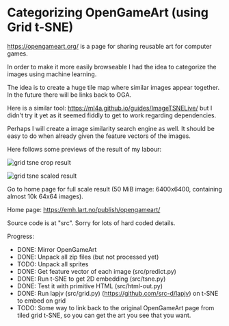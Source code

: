 # Categorizing OpenGameArt (using Grid t-SNE)

https://opengameart.org/ is a page for sharing reusable art for computer games.

In order to make it more easily browseable I had the idea to categorize the images using machine learning.

The idea is to create a huge tile map where similar images appear together. In the future there will be links back to OGA.

Here is a similar tool: https://ml4a.github.io/guides/ImageTSNELive/ but I didn't try it yet as it seemed fiddly to get to work regarding dependencies.

Perhaps I will create a image similarity search engine as well. It should be easy to do when already given the feature vectors of the images.

Here follows some previews of the result of my labour:

![grid tsne crop result](https://emh.lart.no/publish/opengameart/gridtsne-crop2.png "Grid TSNE Cropped Preview")

![grid tsne scaled result](https://emh.lart.no/publish/opengameart/gridtsne-small.png "Grid TSNE Scaled Preview")

Go to home page for full scale result (50 MiB image: 6400x6400, containing almost 10k 64x64 images).

Home page: https://emh.lart.no/publish/opengameart/

Source code is at "src". Sorry for lots of hard coded details.

Progress:
 - DONE: Mirror OpenGameArt
 - DONE: Unpack all zip files (but not processed yet)
 - TODO: Unpack all sprites
 - DONE: Get feature vector of each image (src/predict.py)
 - DONE: Run t-SNE to get 2D embedding (src/tsne.py)
 - DONE: Test it with primitive HTML (src/html-out.py)
 - DONE: Run lapjv (src/grid.py) (https://github.com/src-d/lapjv) on t-SNE to embed on grid
 - TODO: Some way to link back to the original OpenGameArt page from tiled grid t-SNE, so you can get the art you see that you want.
